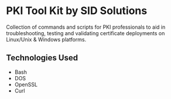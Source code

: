 # PKI Tool Kit by SID Solutions
Collection of commands and scripts for PKI professionals to aid in troubleshooting, testing and validating certificate deployments on Linux/Unix & Windows platforms.

## Technologies Used
- Bash
- DOS
- OpenSSL
- Curl
